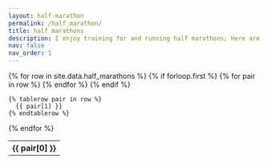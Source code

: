 ```yaml
---
layout: half-marathon
permalink: /half_marathon/
title: half marathons
description: I enjoy training for and running half marathons; Here are some recent half marathon runs that I did... although not great time performance, I am glad that I did it.
nav: false
nav_order: 1
---
```

<table>
  {% for row in site.data.half_marathons %}
    {% if forloop.first %}
    <tr>
      {% for pair in row %}
        <th>{{ pair[0] }}</th>
      {% endfor %}
    </tr>
    {% endif %}

    {% tablerow pair in row %}
      {{ pair[1] }}
    {% endtablerow %}
  {% endfor %}
</table>

